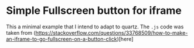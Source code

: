# Simple Fullscreen button for iframe

This a minimal example that I intend to adapt to quartz. The `.js` code was taken from (https://stackoverflow.com/questions/33768509/how-to-make-an-iframe-to-go-fullscreen-on-a-button-click)[here]
